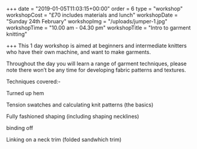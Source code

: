 +++
date = "2019-01-05T11:03:15+00:00"
order = 6
type = "workshop"
workshopCost = "£70 includes materials and lunch"
workshopDate = "Sunday 24th February"
workshopImg = "/uploads/jumper-1.jpg"
workshopTime = "10.00 am - 04.30 pm"
workshopTitle = "Intro to garment knitting"

+++
This 1 day workshop is aimed at beginners and intermediate knitters who have their own machine, and want to make garments.

Throughout the day you will learn a range of garment techniques, please note there won’t be any time for developing fabric patterns and textures.

Techniques covered:-

Turned up hem

Tension swatches and calculating knit patterns (the basics)

Fully fashioned shaping (including shaping necklines)

binding off

Linking on a neck trim (folded sandwhich trim)